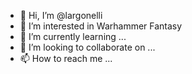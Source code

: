 - 👋 Hi, I’m @largonelli
- 👀 I’m interested in Warhammer Fantasy
- 🌱 I’m currently learning ...
- 💞️ I’m looking to collaborate on ...
- 📫 How to reach me ...

<!---
largonelli/largonelli is a ✨ special ✨ repository because its `README.md` (this file) appears on your GitHub profile.
You can click the Preview link to take a look at your changes.
--->
